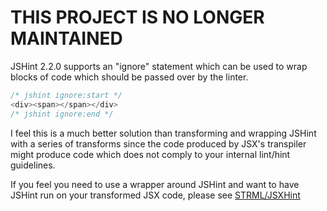 # THIS PROJECT IS NO LONGER MAINTAINED

JSHint 2.2.0 supports an "ignore" statement which can be used to wrap blocks of code which should be passed over by the linter.

```javascript
/* jshint ignore:start */
<div><span></span></div>
/* jshint ignore:end */
```

I feel this is a much better solution than transforming and wrapping JSHint with a series of transforms since the code produced by JSX's transpiler might produce code which does not comply to your internal lint/hint guidelines.


If you feel you need to use a wrapper around JSHint and want to have JSHint run on your transformed JSX code, please see [STRML/JSXHint](//github.com/STRML/JSXHint)
